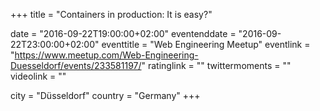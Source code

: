 +++
title = "Containers in production: It is easy?"

date = "2016-09-22T19:00:00+02:00"
eventenddate = "2016-09-22T23:00:00+02:00"
eventtitle = "Web Engineering Meetup"
eventlink = "https://www.meetup.com/Web-Engineering-Duesseldorf/events/233581197/"
ratinglink = ""
twittermoments = ""
videolink = ""

city = "Düsseldorf"
country = "Germany"
+++